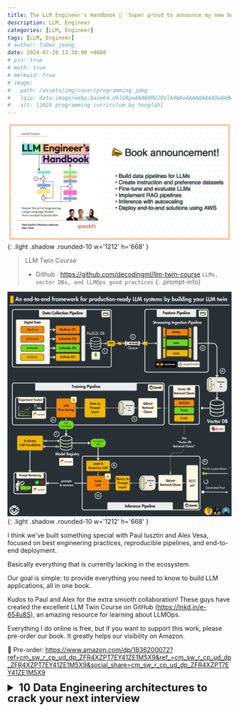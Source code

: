 ```yaml
---
title: The LLM Engineer's Handbook 👷 'Super proud to announce my new book'
description: LLM, Engineer
categories: [LLM, Engineer]
tags: [LLM, Engineer]
# author: foDev_jeong
date: 2024-07-20 13:30:00 +0800
# pin: true
# math: true
# mermaid: true
# image:
#   path: /assets/img/cover/programming.jpeg
#   lqip: data:image/webp;base64,UklGRpoAAABXRUJQVlA4WAoAAAAQAAAADwAABwAAQUxQSDIAAAARL0AmbZurmr57yyIiqE8oiG0bejIYEQTgqiDA9vqnsUSI6H+oAERp2HZ65qP/VIAWAFZQOCBCAAAA8AEAnQEqEAAIAAVAfCWkAALp8sF8rgRgAP7o9FDvMCkMde9PK7euH5M1m6VWoDXf2FkP3BqV0ZYbO6NA/VFIAAAA
#   alt: [2024 programming curriculum by honglab]
---
```


![ LLM Engineer Handbook ](/assets/img/llm/LLM-Engineer-Handbook.jpeg){: .light .shadow .rounded-10 w='1212' h='668' }

> LLM Twin Course 
> - Github : <https://github.com/decodingml/llm-twin-course>
>  `LLMs, vector DBs, and LLMOps good practices`
{: .prompt-info}

![ LLM twin Architecture ](/assets/img/llm/LLM-twin-architecture.png){: .light .shadow .rounded-10 w='1212' h='668' }

I think we've built something special with Paul Iusztin and Alex Vesa, focused on best engineering practices, reproducible pipelines, and end-to-end deployment. 

Basically everything that is currently lacking in the ecosystem.

Our goal is simple: to provide everything you need to know to build LLM applications, all in one book.

Kudos to Paul and Alex for the extra smooth collaboration! These guys have created the excellent LLM Twin Course on GitHub (https://lnkd.in/e-654u8S), an amazing resource for learning about LLMOps.

Everything I do online is free, but if you want to support this work, please pre-order our book. It greatly helps our visibility on Amazon.

📙 Pre-order: <https://www.amazon.com/dp/1836200072?ref=cm_sw_r_cp_ud_dp_ZFR4XZPT7EY41ZE1M5X9&ref_=cm_sw_r_cp_ud_dp_ZFR4XZPT7EY41ZE1M5X9&social_share=cm_sw_r_cp_ud_dp_ZFR4XZPT7EY41ZE1M5X9>


<details markdown="1">
<summary style= "font-size:24px; line-height:24px; font-weight:bold; cursor:pointer;" > 10 Data Engineering architectures to crack your next interview </summary>



1. Hadoop Architecture :
<https://medium.com/@shubhankarmayank/hdfs-and-architecture-of-hadoop-5cfacffcdfc0>

2. Hive Architecture :
<https://medium.com/@shubhankarmayank/hdfs-and-architecture-of-hadoop-5cfacffcdfc0>

3. Spark Architecture :
<https://medium.com/@knoldus/introduction-to-spark-architecture-5a2a6a304bec>

4. Hbase Architecture :
<https://tsaiprabhanj.medium.com/hbase-architecture-e46be95cc7d3>

5. Kafka Architecture :
<https://amsayed.medium.com/apache-kafka-architecture-real-time-cdc-and-python-integration-1846f5e49b39>

6. Airflow Architecture :
<https://premvishnoi.medium.com/apache-airfllow-architecture-4417c5f167f0>

7. BigQuery’s Architecture :
<https://medium.com/@vkrntkmrsngh/bigquerys-architecture-and-working-mechanism-dad5038ebc28>

8. Snowflake Architecture :
<https://medium.com/snowflake/2024-revisiting-snowflakes-architecture-in-a-nutshell-01f0970701a6>

9. Databricks Architecture :
<https://premvishnoi.medium.com/data-engineer-databricks-architecture-and-services-8965a02274ba>

10. MongoDB Architecture : <https://premvishnoi.medium.com/data-engineer-databricks-architecture-and-services-8965a02274ba>

𝗚𝗲𝘁 𝘁𝗵𝗲 𝗙𝘂𝗹𝗹 𝗜𝗻𝘁𝗲𝗿𝘃𝗶𝗲𝘄 𝗽𝗿𝗲𝗽 𝗸𝗶𝘁 𝗳𝗼𝗿 𝗗𝗮𝘁𝗮 𝗘𝗻𝗴𝗶𝗻𝗲𝗲𝗿𝘀 𝗵𝗲𝗿𝗲 -
<https://topmate.io/shubham_wadekar/1038815>

</details>